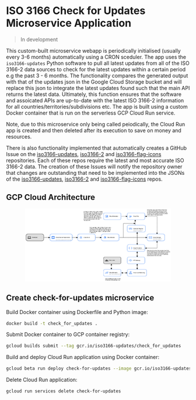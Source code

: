 # ISO 3166 Check for Updates Microservice Application

> In development

<!-- [![check-for-updates](https://github.com/amckenna41/iso3166-updates/workflows/Check%20for%20ISO3166%20Updates/badge.svg)](https://github.com/amckenna41/iso3166-updates/actions?query=workflowCheck%20for%20ISO3166%20Updates) -->

This custom-built microservice webapp is periodically initialised (usually every 3-6 months) automatically using a CRON sceduler. The app uses the `iso3166-updates` Python software to pull all latest updates from all of the ISO 3166-2 data sources to check for the latest updates within a certain period e.g the past 3 - 6 months. The functionality compares the generated output with that of the updates json in the Google Cloud Storage bucket and will replace this json to integrate the latest updates found such that the main API returns the latest data. Ultimately, this function ensures that the software and assoicated APIs are up-to-date with the latest ISO 3166-2 information for all countries/territories/subdivisions etc. The app is built using a custom Docker container that is run on the serverless GCP Cloud Run service. 

Note, due to this microservice only being called peiodically, the Cloud Run app is created and then deleted after its execution to save on money and resources.

There is also functionality implemented that automatically creates a GitHub Issue on the [iso3166-updates](https://github.com/amckenna41/iso3166-updates), [iso3166-2](https://github.com/amckenna41/iso3166-2) and [iso3166-flag-icons](https://github.com/amckenna41/iso3166-flag-icons) repositories. Each of these repos require the latest and most accurate ISO 3166-2 data. The creation of these Issues will notify the repository owner that changes are outstanding that need to be implemented into the JSONs of the [iso3166-updates](https://github.com/amckenna41/iso3166-updates), [iso3166-2](https://github.com/amckenna41/iso3166-2) and [iso3166-flag-icons](https://github.com/amckenna41/iso3166-flag-icons) repos. 

GCP Cloud Architecture 
------------------------

<p align="center">
  <img src="https://raw.githubusercontent.com/amckenna41/iso3166-updates/main/iso3166-updates-api/gcp_architecture.png" alt="gcp_arch" height="200" width="400"/>
</p>


Create check-for-updates microservice
-------------------------------------

Build Docker container using Dockerfile and Python image:
```bash
docker build -t check_for_updates .
```

Submit Docker container to GCP container registry:
```bash
gcloud builds submit --tag gcr.io/iso3166-updates/check_for_updates
```

Build and deploy Cloud Run application using Docker container:
```bash
gcloud beta run deploy check-for-updates --image gcr.io/iso3166-updates/check_for_updates --region us-central1 --platform managed --memory 1024Mi --update-env-vars BUCKET_NAME="",BLOB_NAME="",ARCHIVE_FOLDER="",github-owner="",github-repo-1="",github-repo-2="",github-repo-3="",github-api-token=""
```

Delete Cloud Run application:
```bash
gcloud run services delete check-for-updates
```

<!-- #https://dev.to/googlecloud/using-headless-chrome-with-cloud-run-3fdp
#https://www.youtube.com/watch?v=mOJiWrjFVKY
#https://www.youtube.com/watch?v=LxHiCZCKwa8
# https://stackoverflow.com/questions/53073411/selenium-webdriverexceptionchrome-failed-to-start-crashed-as-google-chrome-is
# docker build -t check_for_updates . && gcloud builds submit --tag gcr.io/iso3166-updates/check_for_updates && gcloud beta run deploy check-for-updates --image gcr.io/iso3166-updates/check_for_updates --region us-central1 --platform managed --memory 2Gi --timeout 1800 --update-env-vars BUCKET_NAME=iso3166-updates,BLOB_NAME=iso3166-updates.json,ARCHIVE_FOLDER=iso3166_updates_archive,github-owner=amckenna41,github-repo-1=iso3166_updates,github-repo-2=iso3166-2,github-repo-3=iso3166-flag-icons,github-api-token=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 -->
